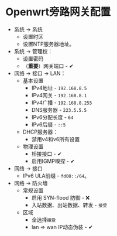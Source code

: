 # Openwrt旁路网关配置

- 系统 -> 系统
  - 设置时区
  - 设置NTP服务器地址。
- 系统 -> 管理权：
  - 设置密码
  - （**重要**）网关端口 - ✔
- 网络 -> 接口 -> LAN：
  - 基本设置
    - IPv4地址 - `192.168.8.5`
    - IPv4网关 - `192.168.8.1`
    - IPv4广播 - `192.168.8.255`
    - DNS服务器 - `223.5.5.5`
    - IPv6分配长度 - `64`
    - IPv6后缀 - `::5`
  - DHCP服务器：
    - 禁用v4和v6所有设置
  - 物理设置
    - 桥接接口 - ✔
    - 启用IGMP嗅探 - ✔
- 网络 -> 接口
  - IPv6 ULA前缀 - `fd08::/64`。
- 网络 -> 防火墙
  - 常规设置
    - 启用 SYN-flood 防御 - ❌
    - 入站数据、出站数据、转发 - `接受`
  - 区域
    - 全选择`接受`
    - lan => wan IP动态伪装 - ✔

